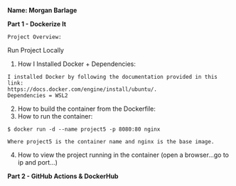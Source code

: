 **Name: Morgan Barlage**

**Part 1 - Dockerize It** <br />
```
Project Overview: 
```
Run Project Locally
1. How I Installed Docker + Dependencies: 
```
I installed Docker by following the documentation provided in this link: 
https://docs.docker.com/engine/install/ubuntu/. 
Dependencies = WSL2
```
2. How to build the container from the Dockerfile: 
3. How to run the container:
```
$ docker run -d --name project5 -p 8080:80 nginx

Where project5 is the container name and nginx is the base image.
```
4. How to view the project running in the container (open a browser...go to ip and port...)

**Part 2 - GitHub Actions & DockerHub**
